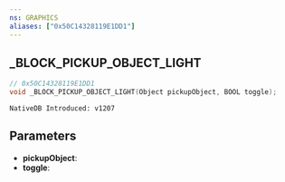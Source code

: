 ```yaml
---
ns: GRAPHICS
aliases: ["0x50C14328119E1DD1"]
---
```

## _BLOCK_PICKUP_OBJECT_LIGHT

```c
// 0x50C14328119E1DD1
void _BLOCK_PICKUP_OBJECT_LIGHT(Object pickupObject, BOOL toggle);
```

```
NativeDB Introduced: v1207
```

## Parameters
* **pickupObject**:
* **toggle**:
